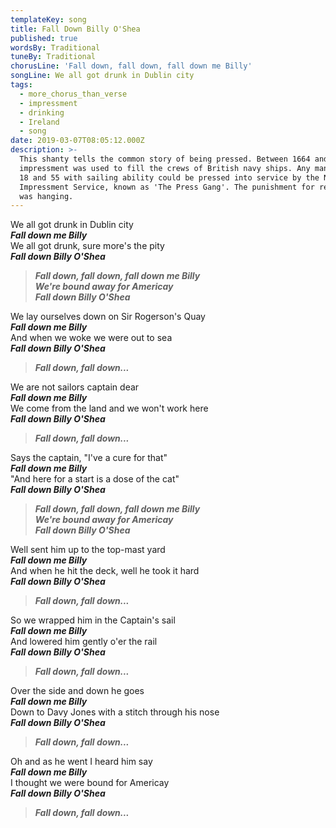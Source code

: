 ```yaml
---
templateKey: song
title: Fall Down Billy O'Shea
published: true
wordsBy: Traditional
tuneBy: Traditional
chorusLine: 'Fall down, fall down, fall down me Billy'
songLine: We all got drunk in Dublin city
tags:
  - more_chorus_than_verse
  - impressment
  - drinking
  - Ireland
  - song
date: 2019-03-07T08:05:12.000Z
description: >-
  This shanty tells the common story of being pressed. Between 1664 and 1814,
  impressment was used to fill the crews of British navy ships. Any man between
  18 and 55 with sailing ability could be pressed into service by the Navy
  Impressment Service, known as 'The Press Gang'. The punishment for refusing
  was hanging.
---
```

We all got drunk in Dublin city\
***Fall down me Billy***\
We all got drunk, sure more's the pity\
***Fall down Billy O'Shea***

> ***Fall down, fall down, fall down me Billy\
We're bound away for Americay\
Fall down Billy O'Shea***

We lay ourselves down on Sir Rogerson's Quay\
***Fall down me Billy***\
And when we woke we were out to sea\
***Fall down Billy O'Shea***

> ***Fall down, fall down...***

We are not sailors captain dear\
***Fall down me Billy***\
We come from the land and we won't work here\
***Fall down Billy O'Shea***

> ***Fall down, fall down...***

Says the captain, "I've a cure for that"\
***Fall down me Billy***\
"And here for a start is a dose of the cat"\
***Fall down Billy O'Shea***

> ***Fall down, fall down, fall down me Billy\
We're bound away for Americay\
Fall down Billy O'Shea***

Well sent him up to the top-mast yard\
***Fall down me Billy***\
And when he hit the deck, well he took it hard\
***Fall down Billy O'Shea***

> ***Fall down, fall down...***

So we wrapped him in the Captain's sail\
***Fall down me Billy***\
And lowered him gently o'er the rail\
***Fall down Billy O'Shea***

> ***Fall down, fall down...***

Over the side and down he goes\
***Fall down me Billy***\
Down to Davy Jones with a stitch through his nose\
***Fall down Billy O'Shea***

> ***Fall down, fall down...***

Oh and as he went I heard him say\
***Fall down me Billy***\
I thought we were bound for Americay\
***Fall down Billy O'Shea***

> ***Fall down, fall down...***
